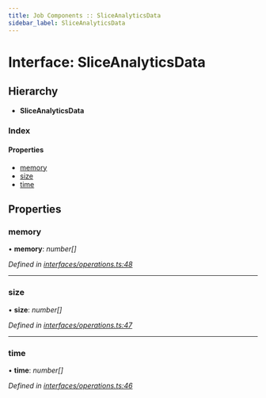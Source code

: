 ```yaml
---
title: Job Components :: SliceAnalyticsData
sidebar_label: SliceAnalyticsData
---
```


# Interface: SliceAnalyticsData

## Hierarchy

* **SliceAnalyticsData**

### Index

#### Properties

* [memory](sliceanalyticsdata.md#memory)
* [size](sliceanalyticsdata.md#size)
* [time](sliceanalyticsdata.md#time)

## Properties

###  memory

• **memory**: *number[]*

*Defined in [interfaces/operations.ts:48](https://github.com/terascope/teraslice/blob/e7b0edd3/packages/job-components/src/interfaces/operations.ts#L48)*

___

###  size

• **size**: *number[]*

*Defined in [interfaces/operations.ts:47](https://github.com/terascope/teraslice/blob/e7b0edd3/packages/job-components/src/interfaces/operations.ts#L47)*

___

###  time

• **time**: *number[]*

*Defined in [interfaces/operations.ts:46](https://github.com/terascope/teraslice/blob/e7b0edd3/packages/job-components/src/interfaces/operations.ts#L46)*
